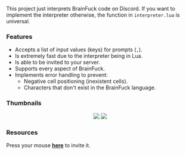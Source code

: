 This project just interprets BrainFuck code on Discord. If you want to implement the interpreter otherwise, the function in `interpreter.lua` is universal.

### Features
* Accepts a list of input values (keys) for prompts (`,`).
* Is extremely fast due to the interpreter being in Lua.
* Is able to be invited to your server.
* Supports every aspect of BrainFuck.
* Implements error handling to prevent:
  + Negative cell positioning (inexistent cells).
  + Characters that don't exist in the BrainFuck language.

### Thumbnails
<p align="center">
	<img src="https://user-images.githubusercontent.com/76060406/156677693-48044309-f29f-47ad-a0ab-6b837e6921c6.png">
	<img src="https://user-images.githubusercontent.com/76060406/156677611-d4d3b772-9f85-47c6-9b3a-dc49e02859cc.png">
</p>

### Resources
Press your mouse [**here**](https://discord.com/api/oauth2/authorize?client_id=948707417905049600&permissions=139586817088&scope=bot%20applications.commands) to invite it.
